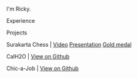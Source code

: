 I'm Ricky.

Experience

Projects

Surakarta Chess | [Video](https://youtu.be/VArhAJVVGCE?si=xPvmR6P1N9ggm_fI) [Presentation](https://www.hs.ntnu.edu.tw/cs-class/content?a=T0RESU1Ea3dNakk0TnpZPTJVek54Y2pOeGNsVGludGVseQ==) [Gold medal](https://sites.google.com/mail.ncnu.edu.tw/2022-tcga/%E9%9B%BB%E8%85%A6%E5%B0%8D%E5%B1%80%E7%AB%B6%E8%B3%BD?authuser=0)

CalH2O | [View on Github](https://github.com/rickyliu527/CalH2O)

Chic-a-Job | [View on Github](https://github.com/rickyliu527/mchackathon)
